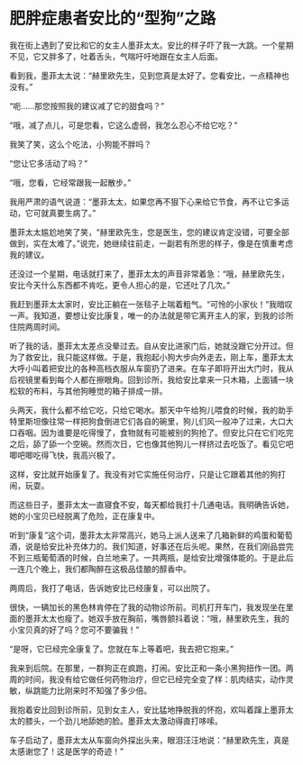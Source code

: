 # 肥胖症患者安比的“型狗”之路

我在街上遇到了安比和它的女主人墨菲太太。安比的样子吓了我一大跳。一个星期不见，它又胖多了，吐着舌头，气喘吁吁地跟在女主人后面。 

看到我，墨菲太太说：“赫里欧先生，见到您真是太好了。您看安比，一点精神也没有。” 

“呃……那您按照我的建议减了它的甜食吗？” 

“哦，减了点儿，可是您看，它这么虚弱，我怎么忍心不给它吃？” 

我笑了笑，这么个吃法，小狗能不胖吗？ 

“您让它多活动了吗？” 

“哦，您看，它经常跟我一起散步。” 

我用严肃的语气说道：“墨菲太太，如果您再不狠下心来给它节食，再不让它多运动，它可就真要生病了。” 

墨菲太太尴尬地笑了笑，“赫里欧先生，您是医生，您的建议肯定没错，可要全部做到，实在太难了。”说完，她继续往前走，一副若有所思的样子，像是在慎重考虑我的建议。 

还没过一个星期，电话就打来了，墨菲太太的声音非常着急：“哦，赫里欧先生，安比今天什么东西都不肯吃，更令人担心的是，它还吐了几次。” 

我赶到墨菲太太家时，安比正躺在一张毯子上喘着粗气。“可怜的小家伙！”我暗叹一声。我知道，要想让安比康复，唯一的办法就是带它离开主人的家，到我的诊所住院两周时间。 

听了我的话，墨菲太太差点没晕过去。自从安比进家门后，她就没跟它分开过。但为了救安比，我只能这样做。于是，我抱起小狗大步向外走去，刚上车，墨菲太太大呼小叫着把安比的各种高档衣服从车窗扔了进来。在车子即将开出大门时，我从后视镜里看到每个人都在擦眼角。回到诊所，我给安比拿来一只木箱，上面铺一块松软的布料，与其他狗睡觉的箱子排成一排。 

头两天，我什么都不给它吃，只给它喝水。那天中午给狗儿喂食的时候，我的助手特里斯坦像往常一样把狗食倒进它们各自的碗里，狗儿们风一般冲了过来，大口大口吞咽。因为谁要是吃得慢了，食物就有可能被别的狗抢了。但安比只在它们吃完之后，舔了舔一个空碗。然而次日，它也像其他狗儿一样挤过去吃饭了。看见它吧唧吧唧吃得飞快，我高兴极了。 

这样，安比就开始康复了。我没有对它实施任何治疗，只是让它跟着其他的狗打闹，玩耍。 

而这些日子，墨菲太太一直寝食不安，每天都给我打十几通电话。我明确告诉她，她的小宝贝已经脱离了危险，正在康复中。 

听到“康复”这个词，墨菲太太非常高兴，她马上派人送来了几箱新鲜的鸡蛋和葡萄酒，说是给安比补充体力的。我们知道，好事还在后头呢。果然，在我们刚品尝完不到三瓶葡萄酒的时候，白兰地来了。一共两瓶，是给安比增强体能的。于是此后一连几个晚上，我们都陶醉在这极品佳酿的醇香中。 

两周后，我打了电话，告诉她安比已经康复，可以出院了。 

很快，一辆加长的黑色林肯停在了我的动物诊所前。司机打开车门，我发现坐在里面的墨菲太太也瘦了。她双手放在胸前，嘴唇颤抖着说：“哦，赫里欧先生，我的小宝贝真的好了吗？您可不要骗我！” 

“是呀，它已经完全康复了。您就在车上等着吧，我去把它抱来。” 

我来到后院。在那里，一群狗正在疯跑，打闹。安比正和一条小黑狗扭作一团。两周的时间，我没有给它做任何药物治疗，但它已经完全变了样：肌肉结实，动作灵敏，纵跳能力比刚来时不知强了多少倍。 

我抱着安比回到诊所前，见到女主人，安比猛地挣脱我的怀抱，欢叫着蹿上墨菲太太的膝头，一个劲儿地舔她的脸。墨菲太太激动得直打哆嗦。 

车子启动了，墨菲太太从车窗向外探出头来，眼泪汪汪地说：“赫里欧先生，真是太感谢您了！这是医学的奇迹！”